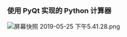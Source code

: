 ### 使用 PyQt 实现的 Python 计算器

![屏幕快照 2019-05-25 下午5.41.28.png](https://i.loli.net/2019/05/25/5ce913e5d2cf495852.png)
